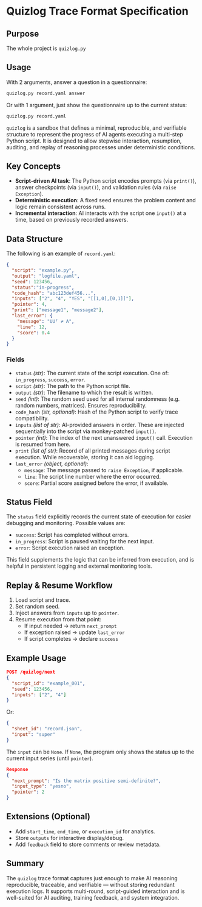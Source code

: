 # Quizlog Trace Format Specification

## Purpose

The whole project is `quizlog.py`

## Usage

With 2 arguments, answer a question in a questionnaire:
```bash
quizlog.py record.yaml answer
```
Or with 1 argument, just show the questionnaire up to the current status:
```bash
quizlog.py record.yaml
```

`quizlog` is a sandbox that defines a minimal, reproducible, and verifiable structure to represent the progress of AI agents executing a multi-step Python script. It is designed to allow stepwise interaction, resumption, auditing, and replay of reasoning processes under deterministic conditions.

## Key Concepts
- **Script-driven AI task**: The Python script encodes prompts (via `print()`), answer checkpoints (via `input()`), and validation rules (via `raise Exception`).
- **Deterministic execution**: A fixed seed ensures the problem content and logic remain consistent across runs.
- **Incremental interaction**: AI interacts with the script one `input()` at a time, based on previously recorded answers.

## Data Structure

The following is an example of `record.yaml`:

```json
{
  "script": "example.py",
  "output": "logfile.yaml",
  "seed": 123456,
  "status":"in-progress",
  "code_hash": "abc123def456...",
  "inputs": ["2", "4", "YES", "[[1,0],[0,1]]"],
  "pointer": 4,
  "print": ["message1", "message2"],
  "last_error": {
    "message": "UUᵀ ≠ A",
    "line": 12,
    "score": 0.4
  }
}
```

### Fields
- `status` *(str)*: The current state of the script execution. One of: `in_progress`, `success`, `error`.
- `script` *(str)*: The path to the Python script file.
- `output` *(str)*: The filename to which the result is written.
- `seed` *(int)*: The random seed used for all internal randomness (e.g. random numbers, matrices). Ensures reproducibility.
- `code_hash` *(str, optional)*: Hash of the Python script to verify trace compatibility.
- `inputs` *(list of str)*: AI-provided answers in order. These are injected sequentially into the script via monkey-patched `input()`.
- `pointer` *(int)*: The index of the next unanswered `input()` call. Execution is resumed from here.
- `print` *(list of str)*: Record of all printed messages during script execution. While recoverable, storing it can aid logging.
- `last_error` *(object, optional)*:
  - `message`: The message passed to `raise Exception`, if applicable.
  - `line`: The script line number where the error occurred.
  - `score`: Partial score assigned before the error, if available.

## Status Field

The `status` field explicitly records the current state of execution for easier debugging and monitoring. Possible values are:
- `success`: Script has completed without errors.
- `in_progress`: Script is paused waiting for the next input.
- `error`: Script execution raised an exception.

This field supplements the logic that can be inferred from execution, and is helpful in persistent logging and external monitoring tools.

## Replay & Resume Workflow

1. Load script and trace.
2. Set random seed.
3. Inject answers from `inputs` up to `pointer`.
4. Resume execution from that point:
   - If input needed → return `next_prompt`
   - If exception raised → update `last_error`
   - If script completes → declare `success`

## Example Usage

```json
POST /quizlog/next
{
  "script_id": "example_001",
  "seed": 123456,
  "inputs": ["2", "4"]
}
```
Or:
```json
{
  "sheet_id": "record.json",
  "input": "super"
}
```
The `input` can be `None`. If `None`, the program only shows the status up to the current input series (until `pointer`).

```json
Response
{
  "next_prompt": "Is the matrix positive semi-definite?",
  "input_type": "yesno",
  "pointer": 2
}
```

## Extensions (Optional)
- Add `start_time`, `end_time`, or `execution_id` for analytics.
- Store `outputs` for interactive display/debug.
- Add `feedback` field to store comments or review metadata.

## Summary
The `quizlog` trace format captures just enough to make AI reasoning reproducible, traceable, and verifiable — without storing redundant execution logs. It supports multi-round, script-guided interaction and is well-suited for AI auditing, training feedback, and system integration.

